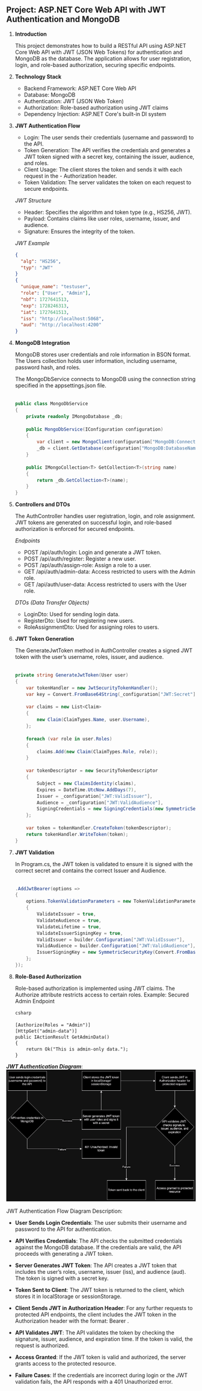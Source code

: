 ## Project: ASP.NET Core Web API with JWT Authentication and MongoDB

1. **Introduction**

    This project demonstrates how to build a RESTful API using ASP.NET Core Web API with JWT (JSON Web Tokens) for authentication and MongoDB as the database. The application allows for user registration, login, and role-based authorization, securing specific endpoints.

2. **Technology Stack**

    - Backend Framework: ASP.NET Core Web API
    - Database: MongoDB
    - Authentication: JWT (JSON Web Token)
    - Authorization: Role-based authorization using JWT claims
    - Dependency Injection: ASP.NET Core's built-in DI system

3. **JWT Authentication Flow**

    - Login: The user sends their credentials (username and password) to the API.
    - Token Generation: The API verifies the credentials and generates a JWT token signed with a secret key, containing the issuer, audience, and roles.
    - Client Usage: The client stores the token and sends it with each request in the - Authorization header.
    - Token Validation: The server validates the token on each request to secure endpoints.

    *JWT Structure*

    - Header: Specifies the algorithm and token type (e.g., HS256, JWT).
    - Payload: Contains claims like user roles, username, issuer, and audience.
    - Signature: Ensures the integrity of the token.

    *JWT Example*
    ```json
    {
      "alg": "HS256",
      "typ": "JWT"
    }
    {
      "unique_name": "testuser",
      "role": ["User", "Admin"],
      "nbf": 1727641513,
      "exp": 1728246313,
      "iat": 1727641513,
      "iss": "http://localhost:5068",
      "aud": "http://localhost:4200"
    }
    ```

4. **MongoDB Integration**

    MongoDB stores user credentials and role information in BSON format. The Users collection holds user information, including username, password hash, and roles. 

    The MongoDbService connects to MongoDB using the connection string specified in the appsettings.json file.

    ```csharp

    public class MongoDbService
    {
        private readonly IMongoDatabase _db;

        public MongoDbService(IConfiguration configuration)
        {
            var client = new MongoClient(configuration["MongoDB:ConnectionString"]);
            _db = client.GetDatabase(configuration["MongoDB:DatabaseName"]);
        }

        public IMongoCollection<T> GetCollection<T>(string name)
        {
            return _db.GetCollection<T>(name);
        }
    }
    ```

5. **Controllers and DTOs**

    The AuthController handles user registration, login, and role assignment. JWT tokens are generated on successful login, and role-based authorization is enforced for secured endpoints.

    *Endpoints*

    - POST /api/auth/login: Login and generate a JWT token.
    - POST /api/auth/register: Register a new user.
    - POST /api/auth/assign-role: Assign a role to a user.
    - GET /api/auth/admin-data: Access restricted to users with the Admin role.
    - GET /api/auth/user-data: Access restricted to users with the User role.

    *DTOs (Data Transfer Objects)*

    - LoginDto: Used for sending login data.
    - RegisterDto: Used for registering new users.
    - RoleAssignmentDto: Used for assigning roles to users.

6. **JWT Token Generation**

    The GenerateJwtToken method in AuthController creates a signed JWT token with the user’s username, roles, issuer, and audience.

    ```csharp

    private string GenerateJwtToken(User user)
    {
        var tokenHandler = new JwtSecurityTokenHandler();
        var key = Convert.FromBase64String(_configuration["JWT:Secret"]);

        var claims = new List<Claim>
        {
            new Claim(ClaimTypes.Name, user.Username),
        };

        foreach (var role in user.Roles)
        {
            claims.Add(new Claim(ClaimTypes.Role, role));
        }

        var tokenDescriptor = new SecurityTokenDescriptor
        {
            Subject = new ClaimsIdentity(claims),
            Expires = DateTime.UtcNow.AddDays(7),
            Issuer = _configuration["JWT:ValidIssuer"],
            Audience = _configuration["JWT:ValidAudience"],
            SigningCredentials = new SigningCredentials(new SymmetricSecurityKey(key), SecurityAlgorithms.HmacSha256Signature)
        };

        var token = tokenHandler.CreateToken(tokenDescriptor);
        return tokenHandler.WriteToken(token);
    }
    ```

7. **JWT Validation**

    In Program.cs, the JWT token is validated to ensure it is signed with the correct secret and contains the correct Issuer and Audience.

    ```csharp

    .AddJwtBearer(options =>
    {
        options.TokenValidationParameters = new TokenValidationParameters
        {
            ValidateIssuer = true,
            ValidateAudience = true,
            ValidateLifetime = true,
            ValidateIssuerSigningKey = true,
            ValidIssuer = builder.Configuration["JWT:ValidIssuer"],
            ValidAudience = builder.Configuration["JWT:ValidAudience"],
            IssuerSigningKey = new SymmetricSecurityKey(Convert.FromBase64String(builder.Configuration["JWT:Secret"]))
        };
    });
    ```

8. **Role-Based Authorization**

    Role-based authorization is implemented using JWT claims. The Authorize attribute restricts access to certain roles.
    Example: Secured Admin Endpoint
    ```
    csharp

    [Authorize(Roles = "Admin")]
    [HttpGet("admin-data")]
    public IActionResult GetAdminData()
    {
        return Ok("This is admin-only data.");
    }
    ```

***JWT Authentication Diagram***:
![alt text](image.png)

JWT Authentication Flow Diagram Description:

  - **User Sends Login Credentials**:
      The user submits their username and password to the API for authentication.

  - **API Verifies Credentials**:
      The API checks the submitted credentials against the MongoDB database. If the credentials are valid, the API proceeds with generating a JWT token.

  - **Server Generates JWT Token**:
      The API creates a JWT token that includes the user’s roles, username, issuer (iss), and audience (aud). The token is signed with a secret key.

  - **Token Sent to Client**:
      The JWT token is returned to the client, which stores it in localStorage or sessionStorage.

  - **Client Sends JWT in Authorization Header**:
      For any further requests to protected API endpoints, the client includes the JWT token in the Authorization header with the format: Bearer <token>.

  - **API Validates JWT**:
      The API validates the token by checking the signature, issuer, audience, and expiration time. If the token is valid, the request is authorized.

  - **Access Granted**:
      If the JWT token is valid and authorized, the server grants access to the protected resource.

  - **Failure Cases**:
      If the credentials are incorrect during login or the JWT validation fails, the API responds with a 401 Unauthorized error.

